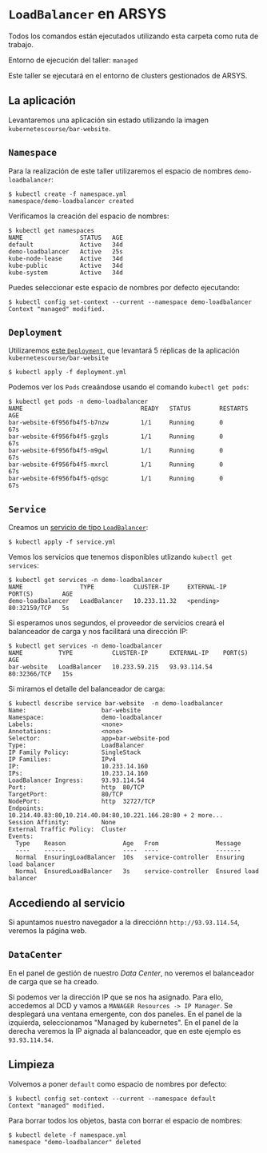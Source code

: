 # `LoadBalancer` en ARSYS

Todos los comandos están ejecutados utilizando esta carpeta como ruta de trabajo.

Entorno de ejecución del taller: `managed`

Este taller se ejecutará en el entorno de clusters gestionados de ARSYS.

## La aplicación

Levantaremos una aplicación sin estado utilizando la imagen `kubernetescourse/bar-website`.

## `Namespace`

Para la realización de este taller utilizaremos el espacio de nombres `demo-loadbalancer`:

```shell
$ kubectl create -f namespace.yml
namespace/demo-loadbalancer created
```

Verificamos la creación del espacio de nombres:

```shell
$ kubectl get namespaces
NAME                STATUS   AGE
default             Active   34d
demo-loadbalancer   Active   25s
kube-node-lease     Active   34d
kube-public         Active   34d
kube-system         Active   34d
```

Puedes seleccionar este espacio de nombres por defecto ejecutando:

```shell
$ kubectl config set-context --current --namespace demo-loadbalancer
Context "managed" modified.
```

## `Deployment`

Utilizaremos [este `Deployment`](./deployment.yml), que levantará 5 réplicas de la aplicación
`kubernetescourse/bar-website`


```shell
$ kubectl apply -f deployment.yml
```

Podemos ver los `Pods` creaándose usando el comando `kubectl get pods`:

```shell
$ kubectl get pods -n demo-loadbalancer
NAME                                 READY   STATUS        RESTARTS   AGE
bar-website-6f956fb4f5-b7nzw         1/1     Running       0          67s
bar-website-6f956fb4f5-gzgls         1/1     Running       0          67s
bar-website-6f956fb4f5-m9gwl         1/1     Running       0          67s
bar-website-6f956fb4f5-mxrcl         1/1     Running       0          67s
bar-website-6f956fb4f5-qdsgc         1/1     Running       0          67s
```

## `Service`

Creamos un [servicio de tipo `LoadBalancer`](./service.yml):

```shell
$ kubectl apply -f service.yml
```

Vemos los servicios que tenemos disponibles utlizando `kubectl get services`:

```shell
$ kubectl get services -n demo-loadbalancer
NAME                TYPE           CLUSTER-IP     EXTERNAL-IP   PORT(S)        AGE
demo-loadbalancer   LoadBalancer   10.233.11.32   <pending>     80:32159/TCP   5s
```

Si esperamos unos segundos, el proveedor de servicios creará el balanceador de carga y
nos facilitará una dirección IP:

```shell
$ kubectl get services -n demo-loadbalancer
NAME          TYPE           CLUSTER-IP      EXTERNAL-IP    PORT(S)        AGE
bar-website   LoadBalancer   10.233.59.215   93.93.114.54   80:32366/TCP   15s
```

Si miramos el detalle del balanceador de carga:

```shell
$ kubectl describe service bar-website  -n demo-loadbalancer
Name:                     bar-website
Namespace:                demo-loadbalancer
Labels:                   <none>
Annotations:              <none>
Selector:                 app=bar-website-pod
Type:                     LoadBalancer
IP Family Policy:         SingleStack
IP Families:              IPv4
IP:                       10.233.14.160
IPs:                      10.233.14.160
LoadBalancer Ingress:     93.93.114.54
Port:                     http  80/TCP
TargetPort:               80/TCP
NodePort:                 http  32727/TCP
Endpoints:                10.214.40.83:80,10.214.40.84:80,10.221.166.28:80 + 2 more...
Session Affinity:         None
External Traffic Policy:  Cluster
Events:
  Type    Reason                Age   From                Message
  ----    ------                ----  ----                -------
  Normal  EnsuringLoadBalancer  10s   service-controller  Ensuring load balancer
  Normal  EnsuredLoadBalancer   3s    service-controller  Ensured load balancer
```

## Accediendo al servicio

Si apuntamos nuestro navegador a la direcciónn `http://93.93.114.54`, veremos la página web.

## `DataCenter`

En el panel de gestión de nuestro _Data Center_, no veremos el balanceador de carga
que se ha creado. 

Si podemos ver la dirección IP que se nos ha asignado. Para ello, accedemos al DCD y vamos a
`MANAGER Resources -> IP Manager`. Se desplegará una ventana emergente, con dos paneles. En
el panel de la izquierda, seleccionamos "Managed by kubernetes". En el panel de la derecha
veremos la IP aignada al balanceador, que en este ejemplo es `93.93.114.54`.

## Limpieza

Volvemos a poner `default` como espacio de nombres por defecto:

```shell
$ kubectl config set-context --current --namespace default
Context "managed" modified.
```


Para borrar todos los objetos, basta con borrar el espacio de nombres:

```shell
$ kubectl delete -f namespace.yml
namespace "demo-loadbalancer" deleted
```

